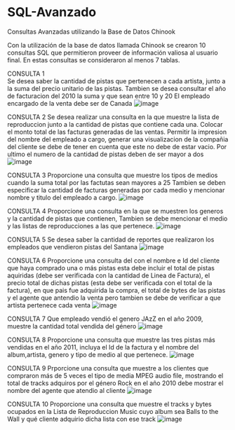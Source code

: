 # SQL-Avanzado
Consultas Avanzadas utilizando la Base de Datos Chinook

Con la utilización de la base de datos llamada Chinook se crearon 10 consultas SQL que permitieron proveer de información valiosa al usuario final.
En estas consultas se consideraron al menos 7 tablas.

CONSULTA 1  
Se desea saber la cantidad de pistas que pertenecen a cada artista, junto a la suma del precio unitario de las pistas.
Tambien se desea consultar el año de facturacion del 2010 la suma y que sean entre 10 y 20
El empleado encargado de la venta debe ser de Canada
![image](https://user-images.githubusercontent.com/94577004/151321976-7cd4ef3c-accd-40ca-80db-dd36d6924fe5.png)


CONSULTA 2 
Se desea realizar una consulta en la que muestre la lista de reproduccion junto a la cantidad de pistas que contiene cada una.
Colocar el monto total de las facturas generadas de las ventas. Permitir la impresion del nombre del empleado a cargo, generar 
una visualizacion de la compañia del cliente se debe de tener en cuenta que este no debe de estar vacio.
Por ultimo el numero de la cantidad de pistas deben de ser mayor a dos
![image](https://user-images.githubusercontent.com/94577004/151322103-87e38f5b-b666-4404-9db7-eddd9f766286.png)


CONSULTA 3 
Proporcione una consulta que muestre los tipos de medios cuando la suma total por las factutas sean mayores a 25
Tambien se deben especificar la cantidad de facturas generadas por cada medio y mencionar nombre y titulo del empleado a cargo. 
![image](https://user-images.githubusercontent.com/94577004/151322206-dbed669c-1af4-4996-8bc1-eaf6a0638c19.png)


CONSULTA 4
Proporcione una consulta en la que se muestren los generos y la cantidad de pistas que contienen,
Tambien se debe mencionar el medio y las listas de reproducciones a las que pertenece.
![image](https://user-images.githubusercontent.com/94577004/151322273-860aa235-025b-4129-9ec7-908aab8644ca.png)


CONSULTA 5
Se desea saber la cantidad de reportes que realizaron los empleados que vendieron pistas del Santana
![image](https://user-images.githubusercontent.com/94577004/151322336-4aa44d3d-dc71-40a8-add5-9af00b073100.png)


CONSULTA 6
Proporcione una consulta del con el nombre e Id del cliente que haya comprado una o más pistas esta debe incluir 
el total de pistas aquiridas (debe ser verificada con la cantidad de Linea de Factura), 
el precio total de dichas pistas (esta debe ser verificada con el total de la factura), 
en que pais fue adquirida la compra, el total de bytes de las pistas y el agente que antendio la venta pero 
tambien se debe de verificar a que artista pertenece cada venta
![image](https://user-images.githubusercontent.com/94577004/151322608-eb5ec1cc-5de9-409e-899a-c466da49257d.png)

CONSULTA 7
Que empleado vendió el genero JAzZ en el año 2009, muestre la cantidad total vendida del género
![image](https://user-images.githubusercontent.com/94577004/151322696-f071b68d-6a80-4e19-a420-4c14c356df40.png)



CONSULTA 8 
Proporcione una consulta que muestre las tres pistas más vendidas en el año 2011, 
incluya el Id de la factura y el nombre del album,artista, genero y tipo de medio al que pertenece.
![image](https://user-images.githubusercontent.com/94577004/151322833-521c0485-a621-4ed3-a212-95e66f25a23a.png)



CONSULTA 9
Prporcione una consulta que muestre a los clientes que compraron más de 5 veces el tipo de media MPEG audio file,
mostrando el total de tracks adquiros por el género Rock en el año 2010 debe mostrar el nombre del agente que atendio al cliente
![image](https://user-images.githubusercontent.com/94577004/151322907-86fe7297-3bef-4583-b889-aa1cfa659f4f.png)



CONSULTA 10
Proporcione una consulta que muestre el tracks y bytes ocupados en la Lista de Reproduccion Music 
cuyo album sea Balls to the Wall y qué cliente adquirio dicha lista con ese track
![image](https://user-images.githubusercontent.com/94577004/151322998-9942cf20-97ae-4e76-9990-58e3e1b07098.png)
